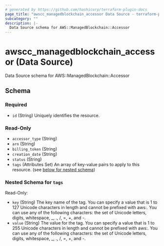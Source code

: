 ```yaml
---
# generated by https://github.com/hashicorp/terraform-plugin-docs
page_title: "awscc_managedblockchain_accessor Data Source - terraform-provider-awscc"
subcategory: ""
description: |-
  Data Source schema for AWS::ManagedBlockchain::Accessor
---
```


# awscc_managedblockchain_accessor (Data Source)

Data Source schema for AWS::ManagedBlockchain::Accessor



<!-- schema generated by tfplugindocs -->
## Schema

### Required

- `id` (String) Uniquely identifies the resource.

### Read-Only

- `accessor_type` (String)
- `arn` (String)
- `billing_token` (String)
- `creation_date` (String)
- `status` (String)
- `tags` (Attributes Set) An array of key-value pairs to apply to this resource. (see [below for nested schema](#nestedatt--tags))

<a id="nestedatt--tags"></a>
### Nested Schema for `tags`

Read-Only:

- `key` (String) The key name of the tag. You can specify a value that is 1 to 127 Unicode characters in length and cannot be prefixed with aws:. You can use any of the following characters: the set of Unicode letters, digits, whitespace, _, ., /, =, +, and -.
- `value` (String) The value for the tag. You can specify a value that is 1 to 255 Unicode characters in length and cannot be prefixed with aws:. You can use any of the following characters: the set of Unicode letters, digits, whitespace, _, ., /, =, +, and -.


